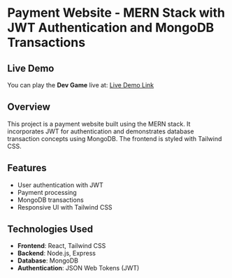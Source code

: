 # Payment Website - MERN Stack with JWT Authentication and MongoDB Transactions

## Live Demo
You can play the **Dev Game** live at: [Live Demo Link](https://euphonious-naiad-c96981.netlify.app/signin)

## Overview
This project is a payment website built using the MERN stack. It incorporates JWT for authentication and demonstrates database transaction concepts using MongoDB. The frontend is styled with Tailwind CSS.

## Features
- User authentication with JWT
- Payment processing
- MongoDB transactions
- Responsive UI with Tailwind CSS

## Technologies Used
- **Frontend**: React, Tailwind CSS
- **Backend**: Node.js, Express
- **Database**: MongoDB
- **Authentication**: JSON Web Tokens (JWT)

